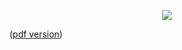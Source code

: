 <p align="center"><img src="/TheNotes/assets/bayes-analytic-posterior-update.jpeg" /></p>

([pdf version](https://github.com/jadnohra/TheNotes/blob/f5e8d245d71a643a47f53dad957d426ed3a89439/docs/assets/bayes-analytic-posterior-update.pdf))
